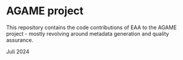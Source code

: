 # AGAME project

This repository contains the code contributions of EAA to the AGAME project - mostly revolving around metadata generation and quality assurance.

Juli 2024

